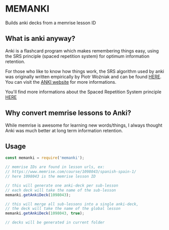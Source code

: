 # MEMANKI

Builds anki decks from a memrise lesson ID

## What is anki anyway?
Anki is a flashcard program which makes remembering things easy, using the SRS principle (spaced repetition system) for optimum information retention.

For those who like to know how things work, the SRS algorithm used by anki was originally written empirically by Piotr Woźniak and can be found [HERE](https://www.supermemo.com/english/ol/sm2.htm).
You can visit the [ANKI website](https://apps.ankiweb.net) for more informations.

You'll find more informations about the Spaced Repetition System principle [HERE](https://www.supermemo.com/articles/theory.htm)

## Why convert memrise lessons to Anki?
While memrise is awesome for learning new words/things, I always thought Anki was much better at long term information retention.

## Usage

```javascript
const memanki = require('memanki');

// memrise IDs are found in lesson urls, ex:
// https://www.memrise.com/course/1098043/spanish-spain-1/
// here 1098043 is the memrise lesson ID

// this will generate one anki-deck per sub-lesson
// each deck will take the name of the sub-lesson
memanki.getAnkiDeck(1098043);

// this will merge all sub-lessons into a single anki-deck,
// the deck will take the name of the global lesson
memanki.getAnkiDeck(1098043, true);

// decks will be generated in current folder
```

